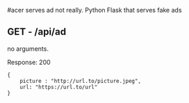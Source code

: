 #acer serves ad
not really. Python Flask that serves fake ads

## GET - /api/ad
no arguments.

Response: 200
```
{
    picture : "http://url.to/picture.jpeg",
    url: "https://url.to/url"
}
```
